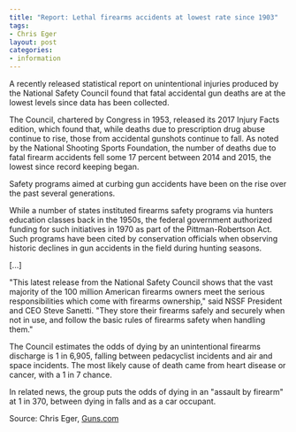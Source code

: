 ```yaml
---
title: "Report: Lethal firearms accidents at lowest rate since 1903"
tags:
- Chris Eger
layout: post
categories:
- information
---
```


A recently released statistical report on unintentional injuries produced by the National Safety Council found that fatal accidental gun deaths are at the lowest levels since data has been collected.

The Council, chartered by Congress in 1953, released its 2017 Injury Facts edition, which found that, while deaths due to prescription drug abuse continue to rise, those from accidental gunshots continue to fall. As noted by the National Shooting Sports Foundation, the number of deaths due to fatal firearm accidents fell some 17 percent between 2014 and 2015, the lowest since record keeping began.

Safety programs aimed at curbing gun accidents have been on the rise over the past several generations.

While a number of states instituted firearms safety programs via hunters education classes back in the 1950s, the federal government authorized funding for such initiatives in 1970 as part of the Pittman-Robertson Act. Such programs have been cited by conservation officials when observing historic declines in gun accidents in the field during hunting seasons.

[...]

"This latest release from the National Safety Council shows that the vast majority of the 100 million American firearms owners meet the serious responsibilities which come with firearms ownership," said NSSF President and CEO Steve Sanetti. "They store their firearms safely and securely when not in use, and follow the basic rules of firearms safety when handling them."

The Council estimates the odds of dying by an unintentional firearms discharge is 1 in 6,905, falling between pedacyclist incidents and air and space incidents. The most likely cause of death came from heart disease or cancer, with a 1 in 7 chance.

In related news, the group puts the odds of dying in an "assault by firearm" at 1 in 370, between dying in falls and as a car occupant.

Source: Chris Eger, [Guns.com](https://www.guns.com)
